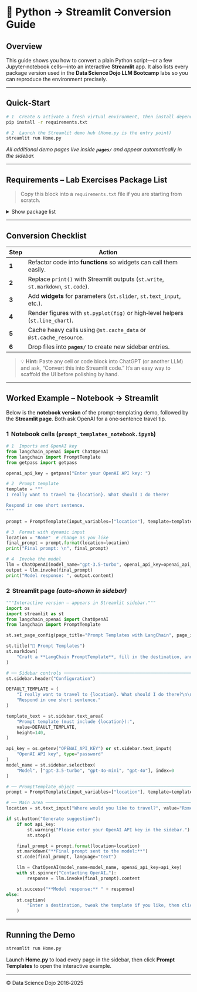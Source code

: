 # 🚀 Python → Streamlit Conversion Guide

## Overview

This guide shows you how to convert a plain Python script—or a few Jupyter‑notebook cells—into an interactive **Streamlit** app. It also lists every package version used in the **Data Science Dojo LLM Bootcamp** labs so you can reproduce the environment precisely.

---

## Quick‑Start

```bash
# 1  Create & activate a fresh virtual environment, then install dependencies
pip install -r requirements.txt

# 2  Launch the Streamlit demo hub (Home.py is the entry point)
streamlit run Home.py
```

*All additional demo pages live inside **`pages/`** and appear automatically in the sidebar.*

---

## Requirements – Lab Exercises Package List

> Copy this block into a `requirements.txt` file if you are starting from scratch.

<details>
<summary>Show package list</summary>

```text
redis==4.6.0
langchain==0.3.25
langchain-core==0.3.64
langchain-openai==0.3.21
langchain-community==0.3.24
langchain-experimental==0.3.4
langchain-text-splitters==0.3.8
langchain-anthropic==0.3.15
langgraph==0.4.8
weaviate-client==4.15.0
nbgitpuller==1.2.0
tiktoken==0.9.0
faiss-cpu==1.11.0
duckduckgo-search==8.0.2
unstructured==0.17.2
python-dotenv==1.0.0
chromadb==1.0.12
ragas==0.2.15
openai-agents==0.0.17
mcp==1.9.3
python-a2a==0.5.9
langchain-chroma==0.2.4
numexpr==2.10.2
pandas==2.3.0
Bottleneck==1.5.0
datasets==3.6.0
scipy==1.15.3
seaborn==0.13.2
matplotlib==3.10.3
streamlit==1.45.1
```

</details>

---

## Conversion Checklist

| Step  | Action                                                                           |
| ----- | -------------------------------------------------------------------------------- |
| **1** | Refactor code into **functions** so widgets can call them easily.                |
| **2** | Replace `print()` with Streamlit outputs (`st.write`, `st.markdown`, `st.code`). |
| **3** | Add **widgets** for parameters (`st.slider`, `st.text_input`, etc.).             |
| **4** | Render figures with `st.pyplot(fig)` or high‑level helpers (`st.line_chart`).    |
| **5** | Cache heavy calls using `@st.cache_data` or `@st.cache_resource`.                |
| **6** | Drop files into **`pages/`** to create new sidebar entries.                      |

> 💡 **Hint:** Paste any cell or code block into ChatGPT (or another LLM) and ask, “Convert this into Streamlit code.” It’s an easy way to scaffold the UI before polishing by hand.

---

## Worked Example – Notebook → Streamlit

Below is the **notebook version** of the prompt‑templating demo, followed by the **Streamlit page**. Both ask OpenAI for a one‑sentence travel tip.

### 1  Notebook cells (`prompt_templates_notebook.ipynb`)

```python
# 1  Imports and OpenAI key
from langchain_openai import ChatOpenAI
from langchain import PromptTemplate
from getpass import getpass

openai_api_key = getpass("Enter your OpenAI API key: ")
```

```python
# 2  Prompt template
template = """
I really want to travel to {location}. What should I do there?

Respond in one short sentence.
"""

prompt = PromptTemplate(input_variables=["location"], template=template)
```

```python
# 3  Format with dynamic input
location = "Rome"  # change as you like
final_prompt = prompt.format(location=location)
print("Final prompt: \n", final_prompt)
```

```python
# 4  Invoke the model
llm = ChatOpenAI(model_name="gpt-3.5-turbo", openai_api_key=openai_api_key)
output = llm.invoke(final_prompt)
print("Model response: ", output.content)
```

### 2  Streamlit page *(auto‑shown in sidebar)*

```python
"""Interactive version – appears in Streamlit sidebar."""
import os
import streamlit as st
from langchain_openai import ChatOpenAI
from langchain import PromptTemplate

st.set_page_config(page_title="Prompt Templates with LangChain", page_icon="📝")

st.title("📝 Prompt Templates")
st.markdown(
    "Craft a **LangChain PromptTemplate**, fill in the destination, and get a one‑line tip."
)

# ── Sidebar controls ────────────────────────────────────────────────────────
st.sidebar.header("Configuration")

DEFAULT_TEMPLATE = (
    "I really want to travel to {location}. What should I do there?\n\n"
    "Respond in one short sentence."
)

template_text = st.sidebar.text_area(
    "Prompt template (must include {location}):",
    value=DEFAULT_TEMPLATE,
    height=140,
)

api_key = os.getenv("OPENAI_API_KEY") or st.sidebar.text_input(
    "OpenAI API key", type="password"
)
model_name = st.sidebar.selectbox(
    "Model", ["gpt-3.5-turbo", "gpt-4o-mini", "gpt-4o"], index=0
)

# ── PromptTemplate object ───────────────────────────────────────────────────
prompt = PromptTemplate(input_variables=["location"], template=template_text)

# ── Main area ───────────────────────────────────────────────────────────────
location = st.text_input("Where would you like to travel?", value="Rome")

if st.button("Generate suggestion"):
    if not api_key:
        st.warning("Please enter your OpenAI API key in the sidebar.")
        st.stop()

    final_prompt = prompt.format(location=location)
    st.markdown("**Final prompt sent to the model:**")
    st.code(final_prompt, language="text")

    llm = ChatOpenAI(model_name=model_name, openai_api_key=api_key)
    with st.spinner("Contacting OpenAI…"):
        response = llm.invoke(final_prompt).content

    st.success("**Model response:** " + response)
else:
    st.caption(
        "Enter a destination, tweak the template if you like, then click **Generate suggestion**."
    )
```

---

## Running the Demo

```bash
streamlit run Home.py
```

Launch **Home.py** to load every page in the sidebar, then click **Prompt Templates** to open the interactive example.

---

© Data Science Dojo 2016‑2025